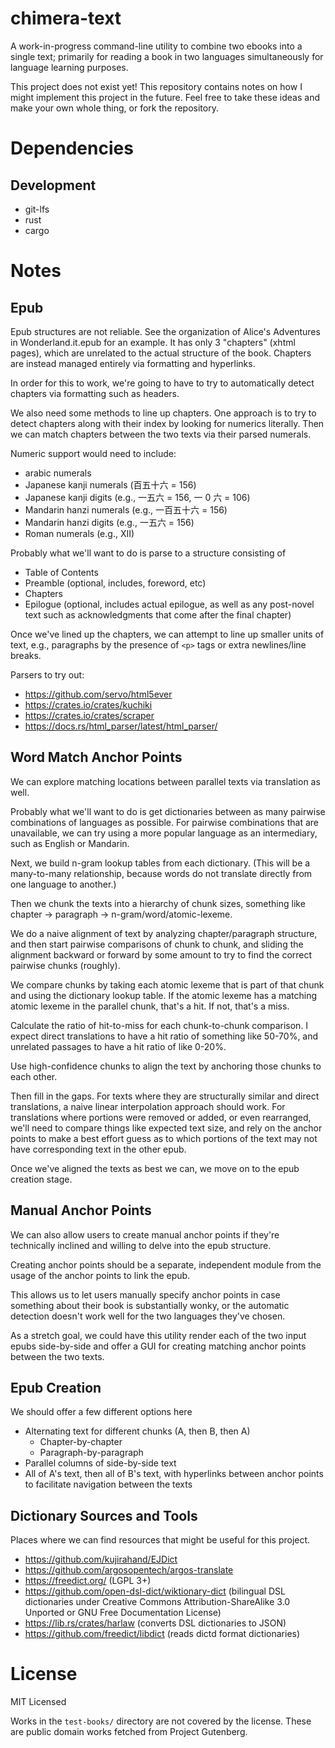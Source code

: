 # chimera-text

A work-in-progress command-line utility to combine two ebooks into a single text; primarily for reading a book in two languages simultaneously for language learning purposes.

This project does not exist yet! This repository contains notes on how I might implement this project in the future. Feel free to take these ideas and make your own whole thing, or fork the repository.

# Dependencies

## Development

- git-lfs
- rust
- cargo

# Notes

## Epub

Epub structures are not reliable. See the organization of Alice's Adventures in Wonderland.it.epub for an example. It has only 3 "chapters" (xhtml pages), which are unrelated to the actual structure of the book. Chapters are instead managed entirely via formatting and hyperlinks.

In order for this to work, we're going to have to try to automatically detect chapters via formatting such as headers.

We also need some methods to line up chapters. One approach is to try to detect chapters along with their index by looking for numerics literally. Then we can match chapters between the two texts via their parsed numerals.

Numeric support would need to include:

- arabic numerals
- Japanese kanji numerals (百五十六 = 156)
- Japanese kanji digits (e.g., 一五六 = 156, 一 0 六 = 106)
- Mandarin hanzi numerals (e.g., 一百五十六 = 156)
- Mandarin hanzi digits (e.g., 一五六 = 156)
- Roman numerals (e.g., XII)

Probably what we'll want to do is parse to a structure consisting of

- Table of Contents
- Preamble (optional, includes, foreword, etc)
- Chapters
- Epilogue (optional, includes actual epilogue, as well as any post-novel text such as acknowledgments that come after the final chapter)

Once we've lined up the chapters, we can attempt to line up smaller units of text, e.g., paragraphs by the presence of `<p>` tags or extra newlines/line breaks.

Parsers to try out:

- https://github.com/servo/html5ever
- https://crates.io/crates/kuchiki
- https://crates.io/crates/scraper
- https://docs.rs/html_parser/latest/html_parser/

## Word Match Anchor Points

We can explore matching locations between parallel texts via translation as well.

Probably what we'll want to do is get dictionaries between as many pairwise combinations of languages as possible. For pairwise combinations that are unavailable, we can try using a more popular language as an intermediary, such as English or Mandarin.

Next, we build n-gram lookup tables from each dictionary. (This will be a many-to-many relationship, because words do not translate directly from one language to another.)

Then we chunk the texts into a hierarchy of chunk sizes, something like chapter -> paragraph -> n-gram/word/atomic-lexeme.

We do a naive alignment of text by analyzing chapter/paragraph structure, and then start pairwise comparisons of chunk to chunk, and sliding the alignment backward or forward by some amount to try to find the correct pairwise chunks (roughly).

We compare chunks by taking each atomic lexeme that is part of that chunk and using the dictionary lookup table. If the atomic lexeme has a matching atomic lexeme in the parallel chunk, that's a hit. If not, that's a miss.

Calculate the ratio of hit-to-miss for each chunk-to-chunk comparison. I expect direct translations to have a hit ratio of something like 50-70%, and unrelated passages to have a hit ratio of like 0-20%.

Use high-confidence chunks to align the text by anchoring those chunks to each other.

Then fill in the gaps. For texts where they are structurally similar and direct translations, a naive linear interpolation approach should work. For translations where portions were removed or added, or even rearranged, we'll need to compare things like expected text size, and rely on the anchor points to make a best effort guess as to which portions of the text may not have corresponding text in the other epub.

Once we've aligned the texts as best we can, we move on to the epub creation stage.

## Manual Anchor Points

We can also allow users to create manual anchor points if they're technically inclined and willing to delve into the epub structure.

Creating anchor points should be a separate, independent module from the usage of the anchor points to link the epub.

This allows us to let users manually specify anchor points in case something about their book is substantially wonky, or the automatic detection doesn't work well for the two languages they've chosen.

As a stretch goal, we could have this utility render each of the two input epubs side-by-side and offer a GUI for creating matching anchor points between the two texts.

## Epub Creation

We should offer a few different options here

- Alternating text for different chunks (A, then B, then A)
  - Chapter-by-chapter
  - Paragraph-by-paragraph
- Parallel columns of side-by-side text
- All of A's text, then all of B's text, with hyperlinks between anchor points to facilitate navigation between the texts

## Dictionary Sources and Tools

Places where we can find resources that might be useful for this project.

- https://github.com/kujirahand/EJDict
- https://github.com/argosopentech/argos-translate
- https://freedict.org/ (LGPL 3+)
- https://github.com/open-dsl-dict/wiktionary-dict (bilingual DSL dictionaries under Creative Commons Attribution-ShareAlike 3.0 Unported or GNU Free Documentation License)
- https://lib.rs/crates/harlaw (converts DSL dictionaries to JSON)
- https://github.com/freedict/libdict (reads dictd format dictionaries)

# License

MIT Licensed

Works in the `test-books/` directory are not covered by the license. These are public domain works fetched from Project Gutenberg.
